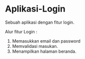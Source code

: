 # Aplikasi-Login
Sebuah aplikasi dengan fitur login.

Alur fitur Login :
1. Memasukkan email dan password
2. Memvalidasi masukan.
3. Menampilkan halaman beranda.
